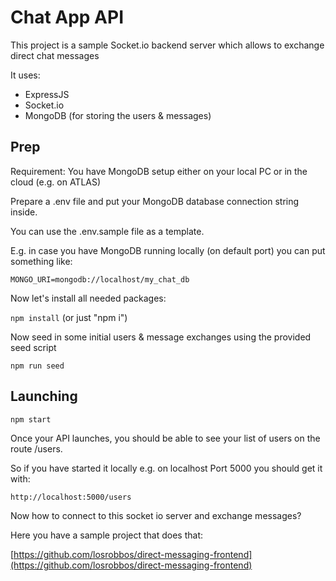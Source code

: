 # Chat App API

This project is a sample Socket.io backend server which allows to exchange direct chat messages

It uses:
- ExpressJS
- Socket.io
- MongoDB (for storing the users & messages)

## Prep

Requirement: You have MongoDB setup either on your local PC or in the cloud (e.g. on ATLAS)

Prepare a .env file and put your MongoDB database connection string inside.

You can use the .env.sample file as a template.

E.g. in case you have MongoDB running locally (on default port) you can put something like:

`MONGO_URI=mongodb://localhost/my_chat_db`

Now let's install all needed packages:

`npm install` (or just "npm i")

Now seed in some initial users & message exchanges using the provided seed script

`npm run seed`

## Launching

`npm start`

Once your API launches, you should be able to see your list of users on the route /users.

So if you have started it locally e.g. on localhost Port 5000 you should get it with:

`http://localhost:5000/users`

Now how to connect to this socket io server and exchange messages?

Here you have a sample project that does that:

[https://github.com/losrobbos/direct-messaging-frontend](https://github.com/losrobbos/direct-messaging-frontend)
